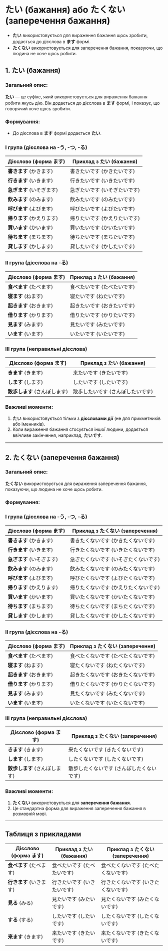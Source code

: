 # たい (бажання) або たくない (заперечення бажання)

- **たい** використовується для вираження бажання щось зробити, додається до дієслова в **ます** формі.
- **たくない** використовується для заперечення бажання, показуючи, що людина не хоче щось робити.

## 1. **たい** (бажання)

### Загальний опис:
**たい** — це суфікс, який використовується для вираження бажання робити якусь дію. Він додається до дієслова в **ます** формі, і показує, що говорячий хоче щось зробити.

### Формування:
- До дієслова в **ます** формі додається **たい**.

### I група (дієслова на -う, -つ, -る)

| Дієслово (форма ます)   | Приклад з **たい** (бажання)    |
|-------------------------|---------------------------------|
| **書きます** (かきます)  | 書きたいです (かきたいです)   |
| **行きます** (いきます)  | 行きたいです (いきたいです)   |
| **急ぎます** (いそぎます) | 急ぎたいです (いそぎたいです) |
| **飲みます** (のみます)   | 飲みたいです (のみたいです)   |
| **呼びます** (よびます)  | 呼びたいです (よびたいです)   |
| **帰ります** (かえります) | 帰りたいです (かえりたいです) |
| **買います** (かいます)  | 買いたいです (かいたいです)   |
| **待ちます** (まちます)  | 待ちたいです (まちたいです)   |
| **貸します** (かします)  | 貸したいです (かしたいです)   |

### II група (дієслова на -る)

| Дієслово (форма ます)   | Приклад з **たい** (бажання)   |
|-------------------------|--------------------------------|
| **食べます** (たべます)  | 食べたいです (たべたいです)   |
| **寝ます** (ねます)      | 寝たいです (ねたいです)       |
| **起きます** (おきます)  | 起きたいです (おきたいです)   |
| **借ります** (かります) | 借りたいです (かりたいです)  |
| **見ます** (みます)      | 見たいです (みたいです)      |
| **います** (います)     | いたいです (いたいです)      |

### III група (неправильні дієслова)

| Дієслово (форма ます)   | Приклад з **たい** (бажання)    |
|-------------------------|---------------------------------|
| **きます** (きます)      | 来たいです (きたいです)       |
| **します** (します)      | したいです (したいです)       |
| **散歩します** (さんぽします) | 散歩したいです (さんぽしたいです) |

### Важливі моменти:
1. **たい** використовується тільки з **дієсловами дії** (не для прикметників або іменників).
2. Коли вираження бажання стосується іншої людини, додається ввічливе закінчення, наприклад, **たいです**.

---

## 2. **たくない** (заперечення бажання)

### Загальний опис:
**たくない** використовується для вираження заперечення бажання, показуючи, що людина не хоче щось робити.

### Формування:

### I група (дієслова на -う, -つ, -る)

| Дієслово (форма ます)   | Приклад з **たくない** (заперечення)    |
|-------------------------|----------------------------------------|
| **書きます** (かきます)  | 書きたくないです (かきたくないです)   |
| **行きます** (いきます)  | 行きたくないです (いきたくないです)   |
| **急ぎます** (いそぎます) | 急ぎたくないです (いそぎたくないです) |
| **飲みます** (のみます)   | 飲みたくないです (のみたくないです)   |
| **呼びます** (よびます)  | 呼びたくないです (よびたくないです)   |
| **帰ります** (かえります) | 帰りたくないです (かえりたくないです) |
| **買います** (かいます)  | 買いたくないです (かいたくないです)   |
| **待ちます** (まちます)  | 待ちたくないです (まちたくないです)   |
| **貸します** (かします)  | 貸したくないです (かしたくないです)   |

### II група (дієслова на -る)

| Дієслово (форма ます)   | Приклад з **たくない** (заперечення)   |
|-------------------------|---------------------------------------|
| **食べます** (たべます)  | 食べたくないです (たべたくないです)   |
| **寝ます** (ねます)      | 寝たくないです (ねたくないです)       |
| **起きます** (おきます)  | 起きたくないです (おきたくないです)   |
| **借ります** (かります) | 借りたくないです (かりたくないです)  |
| **見ます** (みます)      | 見たくないです (みたくないです)      |
| **います** (います)     | いたくないです (いたくないです)      |

### III група (неправильні дієслова)

| Дієслово (форма ます)   | Приклад з **たくない** (заперечення)    |
|-------------------------|----------------------------------------|
| **きます** (きます)      | 来たくないです (きたくないです)       |
| **します** (します)      | したくないです (したくないです)       |
| **散歩します** (さんぽします) | 散歩したくないです (さんぽしたくないです) |

### Важливі моменти:
1. **たくない** використовується для **заперечення бажання**.
2. Це стандартна форма для вираження заперечення бажання в розмовній мові.

---

## Таблиця з прикладами

| Дієслово (форма ます)   | Приклад з **たい** (бажання)    | Приклад з **たくない** (заперечення) |
|-------------------------|---------------------------------|-------------------------------------|
| **食べます** (たべます)  | 食べたいです (たべたいです)   | 食べたくないです (たべたくないです) |
| **行きます** (いきます)  | 行きたいです (いきたいです)   | 行きたくないです (いきたくないです) |
| **見る** (みる)         | 見たいです (みたいです)       | 見たくないです (みたくないです)     |
| **する** (する)         | したいです (したいです)       | したくないです (したくないです)     |
| **来ます** (きます)     | 来たいです (きたいです)       | 来たくないです (きたくないです)    |